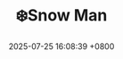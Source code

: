 ---
layout: post
title:  "❄️Snow Man"
date:   2025-07-25 16:08:39 +0800
categories: jekyll update
---